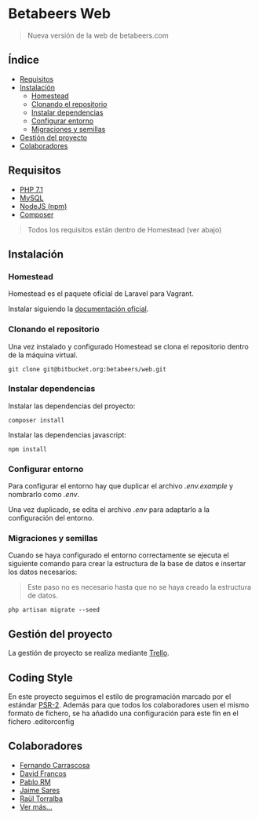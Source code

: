 # Betabeers Web

> Nueva versión de la web de betabeers.com

## Índice
* [Requisitos](#requisitos)
* [Instalación](#instalacion)
    * [Homestead](#homestead)
    * [Clonando el repositorio](#clonando-el-repositorio)
    * [Instalar dependencias](#instalar-dependencias)
    * [Configurar entorno](#configurar-entorno)
    * [Migraciones y semillas](#migraciones-y-semillas)
* [Gestión del proyecto](#gestion-del-proyecto)
* [Colaboradores](#colaboradores)

## Requisitos
- [PHP 7.1](http://php.net/)
- [MySQL](https://www.mysql.com/)
- [NodeJS (npm)](https://nodejs.org/)
- [Composer](https://getcomposer.org/)

> Todos los requisitos están dentro de Homestead (ver abajo)

## Instalación

### Homestead

Homestead es el paquete oficial de Laravel para Vagrant. 

Instalar siguiendo la [documentación oficial](https://laravel.com/docs/5.3/homestead).

### Clonando el repositorio

Una vez instalado y configurado Homestead se clona el repositorio dentro de la máquina virtual.

```
git clone git@bitbucket.org:betabeers/web.git
```

### Instalar dependencias

Instalar las dependencias del proyecto:

```
composer install
```

Instalar las dependencias javascript:

```
npm install
```

### Configurar entorno

Para configurar el entorno hay que duplicar el archivo *.env.example* y nombrarlo como *.env*.

Una vez duplicado, se edita el archivo *.env* para adaptarlo a la configuración del entorno.

### Migraciones y semillas

Cuando se haya configurado el entorno correctamente se ejecuta el siguiente comando para crear la estructura de la base de datos e insertar los datos necesarios:

> Este paso no es necesario hasta que no se haya creado la estructura de datos.

```
php artisan migrate --seed
```


## Gestión del proyecto

La gestión de proyecto se realiza mediante [Trello](https://trello.com/b/kja1mSpP/bb-web-2017).

## Coding Style

En este proyecto seguimos el estilo de programación marcado por el estándar [PSR-2](http://www.php-fig.org/psr/psr-2/).
Además para que todos los colaboradores usen el mismo formato de fichero, se ha añadido una configuración para este fin
en el fichero .editorconfig

## Colaboradores
- [Fernando Carrascosa](http://fcarrascosa.es)
- [David Francos](https://twitter.com/davidfrancos)
- [Pablo RM](https://twitter.com/yondemon)
- [Jaime Sares](http://jaimesares.com)
- [Raül Torralba](https://www.artansoft.com)
- [Ver más...]()
